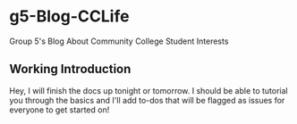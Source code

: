# g5-Blog-CCLife

Group 5's Blog About Community College Student Interests

## Working Introduction

Hey, I will finish the docs up tonight or tomorrow. I should be able to tutorial you through the basics and I'll add to-dos that will be flagged as issues for everyone to get started on!
